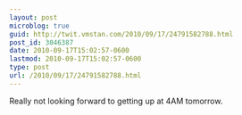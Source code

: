 ```yaml
---
layout: post
microblog: true
guid: http://twit.vmstan.com/2010/09/17/24791582788.html
post_id: 3046387
date: 2010-09-17T15:02:57-0600
lastmod: 2010-09-17T15:02:57-0600
type: post
url: /2010/09/17/24791582788.html
---
```

Really not looking forward to getting up at 4AM tomorrow.
